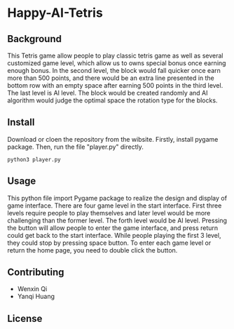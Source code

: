 # Happy-AI-Tetris

## Background

This Tetris game allow people to play classic tetris game as well as several customized game level,
which allow us to owns special bonus once earning enough bonus. In the second level, the block would 
fall quicker once earn more than 500 points, and there would be an extra line presented in the bottom 
row with an empty space after earning 500 points in the third level. The last level is AI level. The
block would be created randomly and AI algorithm would judge the optimal space the rotation type for
the blocks.

## Install

Download or cloen the repository from the wibsite. Firstly, install pygame package. Then, run the file
"player.py" directly.

```
python3 player.py
```

## Usage

This python file import Pygame package to realize the design and display of game interface. There are four
game level in the start interface. First three levels require people to play themselves and later level would
be more challenging than the former level. The forth level would be AI level. Pressing the button will allow 
people to enter the game interface, and press return could get back to the start interface. While people playing
the first 3 level, they could stop by pressing space button. To enter each game level or return the home page,
you need to double click the button.

## Contributing

- Wenxin Qi
- Yanqi Huang

## License

